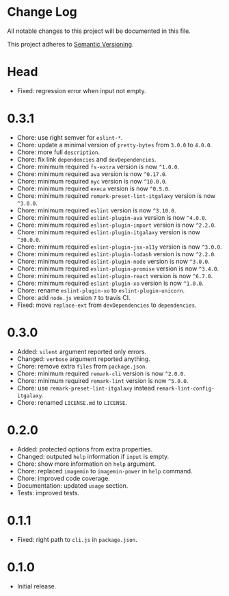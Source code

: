 # Change Log

All notable changes to this project will be documented in this file.

This project adheres to [Semantic Versioning](http://semver.org/).

# Head

- Fixed: regression error when input not empty.

# 0.3.1

- Chore: use right semver for `eslint-*`.
- Chore: update a minimal version of `pretty-bytes` from `3.0.0` to `4.0.0`.
- Chore: more full `description`.
- Chore: fix link `dependencies` and `devDependencies`.
- Chore: minimum required `fs-extra` version is now `^1.0.0`.
- Chore: minimum required `ava` version is now `^0.17.0`.
- Chore: minimum required `nyc` version is now `^10.0.0`.
- Chore: minimum required `execa` version is now `^0.5.0`.
- Chore: minimum required `remark-preset-lint-itgalaxy` version is now `^3.0.0`.
- Chore: minimum required `eslint` version is now `^3.10.0`.
- Chore: minimum required `eslint-plugin-ava` version is now `^4.0.0`.
- Chore: minimum required `eslint-plugin-import` version is now `^2.2.0`.
- Chore: minimum required `eslint-plugin-itgalaxy` version is now `^30.0.0`.
- Chore: minimum required `eslint-plugin-jsx-a11y` version is now `^3.0.0`.
- Chore: minimum required `eslint-plugin-lodash` version is now `^2.2.0`.
- Chore: minimum required `eslint-plugin-node` version is now `^3.0.0`.
- Chore: minimum required `eslint-plugin-promise` version is now `^3.4.0`.
- Chore: minimum required `eslint-plugin-react` version is now `^6.7.0`.
- Chore: minimum required `eslint-plugin-xo` version is now `^1.0.0`.
- Chore: rename `eslint-plugin-xo` to `eslint-plugin-unicorn`.
- Chore: add `node.js` vesion `7` to travis CI.
- Fixed: move `replace-ext` from `devDependencies` to `dependencies`.

# 0.3.0

- Added: `silent` argument reported only errors.
- Changed: `verbose` argument reported anything.
- Chore: remove extra `files` from `package.json`.
- Chore: minimum required `remark-cli` version is now `^2.0.0`.
- Chore: minimum required `remark-lint` version is now `^5.0.0`.
- Chore: use `remark-preset-lint-itgalaxy` instead `remark-lint-config-itgalaxy`.
- Chore: renamed `LICENSE.md` to `LICENSE`.

# 0.2.0

- Added: protected options from extra properties.
- Changed: outputed `help` information if `input` is empty.
- Chore: show more information on `help` argument.
- Chore: replaced `imagemin` to `imagemin-power` in `help` command.
- Chore: improved code coverage.
- Documentation: updated `usage` section.
- Tests: improved tests.

# 0.1.1

- Fixed: right path to `cli.js` in `package.json`.

# 0.1.0

- Initial release.
